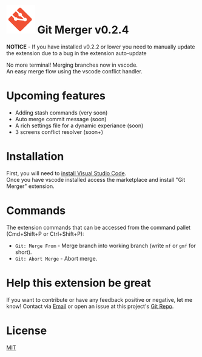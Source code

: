 # ![alt text](./merger-icon.png "Git Merger") Git Merger v0.2.4

**NOTICE** - If you have installed v0.2.2 or lower you need to manually update the extension due to a bug in the extension auto-update

No more terminal! Merging branches now in vscode.  
An easy merge flow using the vscode conflict handler.

# Upcoming features

* Adding stash commands (very soon)
* Auto merge commit message (soon)
* A rich settings file for a dynamic experiance (soon)
* 3 screens conflict resolver (soon+)

# Installation

First, you will need to [install Visual Studio Code](https://code.visualstudio.com/download).  
Once you have vscode installed access the marketplace and install "Git Merger" extension.

# Commands
The extension commands that can be accessed from the command pallet (Cmd+Shift+P or Ctrl+Shift+P):

* ```Git: Merge From``` - Merge branch into working branch (write ```mf``` or ```gmf``` for short).
* ```Git: Abort Merge``` - Abort merge. 

# Help this extension be great

If you want to contribute or have any feedback positive or negative, let me know!  Contact via [Email](shahar.kazaz@gmail.com) or open an issue at this project's [Git Repo](https://github.com/shaharkazaz/vscode-git-merger).

# License

[MIT](https://github.com/shaharkazaz/vscode-git-merger/blob/master/LICENSE)
